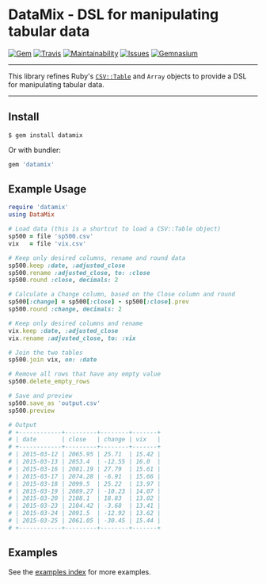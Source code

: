 DataMix - DSL for manipulating tabular data
==================================================

[![Gem](https://img.shields.io/gem/v/datamix.svg?style=flat-square)](https://rubygems.org/gems/datamix)
[![Travis](https://img.shields.io/travis/DannyBen/datamix.svg?style=flat-square)](https://travis-ci.org/DannyBen/datamix)
[![Maintainability](https://img.shields.io/codeclimate/maintainability/DannyBen/datamix.svg?style=flat-square)](https://codeclimate.com/github/DannyBen/datamix)
[![Issues](https://img.shields.io/codeclimate/issues/DannyBen/datamix.svg?style=flat-square)](https://codeclimate.com/github/DannyBen/datamix)
[![Gemnasium](https://img.shields.io/gemnasium/DannyBen/datamix.svg?style=flat-square)](https://gemnasium.com/DannyBen/datamix)

---

This library refines Ruby's [`CSV::Table`][1] and `Array` objects to provide 
a DSL for manipulating tabular data.

---


Install
--------------------------------------------------

```
$ gem install datamix
```

Or with bundler:

```ruby
gem 'datamix'
```



Example Usage
--------------------------------------------------

```ruby
require 'datamix'
using DataMix

# Load data (this is a shortcut to load a CSV::Table object)
sp500 = file 'sp500.csv'
vix   = file 'vix.csv'

# Keep only desired columns, rename and round data
sp500.keep :date, :adjusted_close
sp500.rename :adjusted_close, to: :close
sp500.round :close, decimals: 2

# Calculate a Change column, based on the Close column and round
sp500[:change] = sp500[:close] - sp500[:close].prev
sp500.round :change, decimals: 2

# Keep only desired columns and rename
vix.keep :date, :adjusted_close
vix.rename :adjusted_close, to: :vix

# Join the two tables
sp500.join vix, on: :date

# Remove all rows that have any empty value
sp500.delete_empty_rows

# Save and preview
sp500.save_as 'output.csv'
sp500.preview

# Output
# +------------+---------+--------+-------+
# | date       | close   | change | vix   |
# +------------+---------+--------+-------+
# | 2015-03-12 | 2065.95 | 25.71  | 15.42 |
# | 2015-03-13 | 2053.4  | -12.55 | 16.0  |
# | 2015-03-16 | 2081.19 | 27.79  | 15.61 |
# | 2015-03-17 | 2074.28 | -6.91  | 15.66 |
# | 2015-03-18 | 2099.5  | 25.22  | 13.97 |
# | 2015-03-19 | 2089.27 | -10.23 | 14.07 |
# | 2015-03-20 | 2108.1  | 18.83  | 13.02 |
# | 2015-03-23 | 2104.42 | -3.68  | 13.41 |
# | 2015-03-24 | 2091.5  | -12.92 | 13.62 |
# | 2015-03-25 | 2061.05 | -30.45 | 15.44 |
# +------------+---------+--------+-------+
```

Examples
--------------------------------------------------

See the [examples index][2] for more examples.

[1]: https://ruby-doc.org/stdlib-2.3.1/libdoc/csv/rdoc/CSV/Table.html
[2]: https://github.com/DannyBen/datamix/tree/master/examples#examples-index
